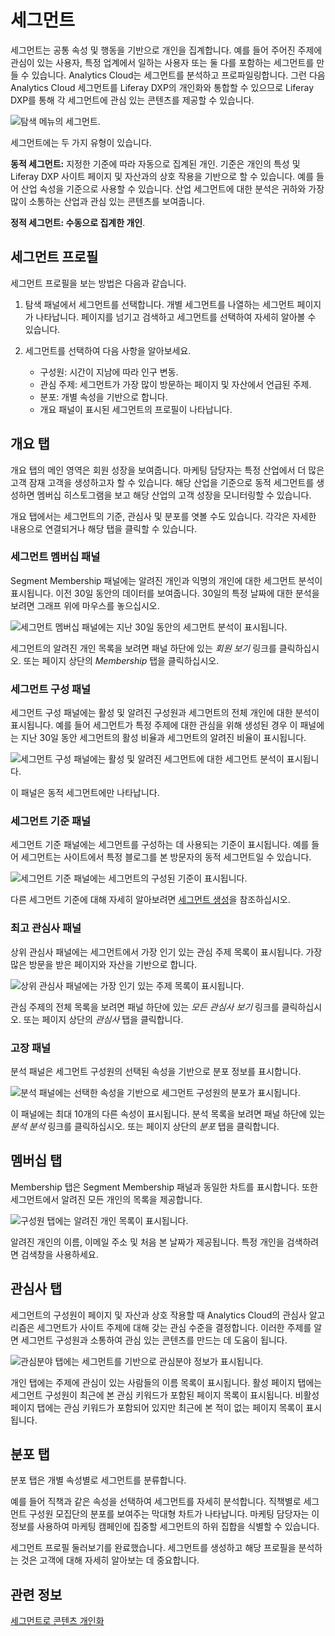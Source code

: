 # 세그먼트

세그먼트는 공통 속성 및 행동을 기반으로 개인을 집계합니다. 예를 들어 주어진 주제에 관심이 있는 사용자, 특정 업계에서 일하는 사용자 또는 둘 다를 포함하는 세그먼트를 만들 수 있습니다. Analytics Cloud는 세그먼트를 분석하고 프로파일링합니다. 그런 다음 Analytics Cloud 세그먼트를 Liferay DXP의 개인화와 통합할 수 있으므로 Liferay DXP를 통해 각 세그먼트에 관심 있는 콘텐츠를 제공할 수 있습니다.

![탐색 메뉴의 세그먼트.](segments/images/01.png)

세그먼트에는 두 가지 유형이 있습니다.

**동적 세그먼트:** 지정한 기준에 따라 자동으로 집계된 개인. 기준은 개인의 특성 및 Liferay DXP 사이트 페이지 및 자산과의 상호 작용을 기반으로 할 수 있습니다. 예를 들어 산업 속성을 기준으로 사용할 수 있습니다. 산업 세그먼트에 대한 분석은 귀하와 가장 많이 소통하는 산업과 관심 있는 콘텐츠를 보여줍니다.

**정적 세그먼트: 수동으로 집계한 개인**.

## 세그먼트 프로필

세그먼트 프로필을 보는 방법은 다음과 같습니다.

1. 탐색 패널에서 세그먼트를 선택합니다. 개별 세그먼트를 나열하는 세그먼트 페이지가 나타납니다. 페이지를 넘기고 검색하고 세그먼트를 선택하여 자세히 알아볼 수 있습니다.

1. 세그먼트를 선택하여 다음 사항을 알아보세요.

    * 구성원: 시간이 지남에 따라 인구 변동.
    * 관심 주제: 세그먼트가 가장 많이 방문하는 페이지 및 자산에서 언급된 주제.
    * 분포: 개별 속성을 기반으로 합니다.
    * 개요 패널이 표시된 세그먼트의 프로필이 나타납니다.

## 개요 탭

개요 탭의 메인 영역은 회원 성장을 보여줍니다. 마케팅 담당자는 특정 산업에서 더 많은 고객 잠재 고객을 생성하고자 할 수 있습니다. 해당 산업을 기준으로 동적 세그먼트를 생성하면 멤버십 히스토그램을 보고 해당 산업의 고객 성장을 모니터링할 수 있습니다.

개요 탭에서는 세그먼트의 기준, 관심사 및 분포를 엿볼 수도 있습니다. 각각은 자세한 내용으로 연결되거나 해당 탭을 클릭할 수 있습니다.

### 세그먼트 멤버십 패널

Segment Membership 패널에는 알려진 개인과 익명의 개인에 대한 세그먼트 분석이 표시됩니다. 이전 30일 동안의 데이터를 보여줍니다. 30일의 특정 날짜에 대한 분석을 보려면 그래프 위에 마우스를 놓으십시오.

![세그먼트 멤버십 패널에는 지난 30일 동안의 세그먼트 분석이 표시됩니다.](./segments/images/02.png)

세그먼트의 알려진 개인 목록을 보려면 패널 하단에 있는 *회원 보기* 링크를 클릭하십시오. 또는 페이지 상단의 *Membership* 탭을 클릭하십시오.

### 세그먼트 구성 패널

세그먼트 구성 패널에는 활성 및 알려진 구성원과 세그먼트의 전체 개인에 대한 분석이 표시됩니다. 예를 들어 세그먼트가 특정 주제에 대한 관심을 위해 생성된 경우 이 패널에는 지난 30일 동안 세그먼트의 활성 비율과 세그먼트의 알려진 비율이 표시됩니다.

![세그먼트 구성 패널에는 활성 및 알려진 세그먼트에 대한 세그먼트 분석이 표시됩니다.](./segments/images/03.png)

이 패널은 동적 세그먼트에만 나타납니다.

### 세그먼트 기준 패널

세그먼트 기준 패널에는 세그먼트를 구성하는 데 사용되는 기준이 표시됩니다. 예를 들어 세그먼트는 사이트에서 특정 블로그를 본 방문자의 동적 세그먼트일 수 있습니다.

![세그먼트 기준 패널에는 세그먼트의 구성된 기준이 표시됩니다.](./segments/images/04.png)

다른 세그먼트 기준에 대해 자세히 알아보려면 [세그먼트 생성](./creating-segments.md)을 참조하십시오.

### 최고 관심사 패널

상위 관심사 패널에는 세그먼트에서 가장 인기 있는 관심 주제 목록이 표시됩니다. 가장 많은 방문을 받은 페이지와 자산을 기반으로 합니다.

![상위 관심사 패널에는 가장 인기 있는 주제 목록이 표시됩니다.](./segments/images/05.png)

관심 주제의 전체 목록을 보려면 패널 하단에 있는 *모든 관심사 보기* 링크를 클릭하십시오. 또는 페이지 상단의 *관심사* 탭을 클릭합니다.

### 고장 패널

분석 패널은 세그먼트 구성원의 선택된 속성을 기반으로 분포 정보를 표시합니다.

![분석 패널에는 선택한 속성을 기반으로 세그먼트 구성원의 분포가 표시됩니다.](./segments/images/06.png)

이 패널에는 최대 10개의 다른 속성이 표시됩니다. 분석 목록을 보려면 패널 하단에 있는 *분석 분석* 링크를 클릭하십시오. 또는 페이지 상단의 *분포* 탭을 클릭합니다.

## 멤버십 탭

Membership 탭은 Segment Membership 패널과 동일한 차트를 표시합니다. 또한 세그먼트에서 알려진 모든 개인의 목록을 제공합니다.

![구성원 탭에는 알려진 개인 목록이 표시됩니다.](./segments/images/07.png)

알려진 개인의 이름, 이메일 주소 및 처음 본 날짜가 제공됩니다. 특정 개인을 검색하려면 검색창을 사용하세요.

## 관심사 탭

세그먼트의 구성원이 페이지 및 자산과 상호 작용할 때 Analytics Cloud의 관심사 알고리즘은 세그먼트가 사이트 주제에 대해 갖는 관심 수준을 결정합니다. 이러한 주제를 알면 세그먼트 구성원과 소통하여 관심 있는 콘텐츠를 만드는 데 도움이 됩니다.

![관심분야 탭에는 세그먼트를 기반으로 관심분야 정보가 표시됩니다.](./segments/images/08.png)

개인 탭에는 주제에 관심이 있는 사람들의 이름 목록이 표시됩니다. 활성 페이지 탭에는 세그먼트 구성원이 최근에 본 관심 키워드가 포함된 페이지 목록이 표시됩니다. 비활성 페이지 탭에는 관심 키워드가 포함되어 있지만 최근에 본 적이 없는 페이지 목록이 표시됩니다.

## 분포 탭

분포 탭은 개별 속성별로 세그먼트를 분류합니다.

예를 들어 직책과 같은 속성을 선택하여 세그먼트를 자세히 분석합니다. 직책별로 세그먼트 구성원 모집단의 분포를 보여주는 막대형 차트가 나타납니다. 마케팅 담당자는 이 정보를 사용하여 마케팅 캠페인에 집중할 세그먼트의 하위 집합을 식별할 수 있습니다.

세그먼트 프로필 둘러보기를 완료했습니다. 세그먼트를 생성하고 해당 프로필을 분석하는 것은 고객에 대해 자세히 알아보는 데 중요합니다.

## 관련 정보

[세그먼트로 콘텐츠 개인화](../../optimization/personalizing-content-with-segments.md)
